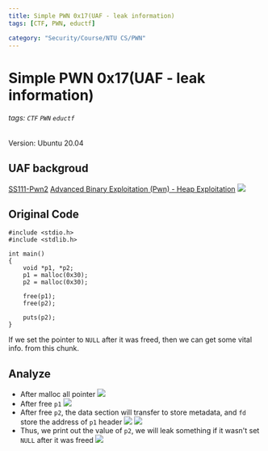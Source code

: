 ```yaml
---
title: Simple PWN 0x17(UAF - leak information)
tags: [CTF, PWN, eductf]

category: "Security/Course/NTU CS/PWN"
---
```


# Simple PWN 0x17(UAF - leak information)
<!-- more -->
###### tags: `CTF` `PWN` `eductf`

Version: Ubuntu 20.04

## UAF backgroud
[SS111-Pwn2](https://youtu.be/MwjSNFQIx0c)
[Advanced Binary Exploitation (Pwn) - Heap Exploitation](https://youtu.be/rMqvL9j0QaM?t=3009)
![](https://imgur.com/nFDhGiC.png)


## Original Code
```cpp!=
#include <stdio.h>
#include <stdlib.h>

int main()
{
    void *p1, *p2;
    p1 = malloc(0x30);
    p2 = malloc(0x30);

    free(p1);
    free(p2);

    puts(p2);
}
```
If we set the pointer to `NULL` after it was freed, then we can get some vital info. from this chunk.

## Analyze
* After malloc all pointer
![](https://imgur.com/HkEOJF0.png)
* After free `p1`
![](https://imgur.com/YqiGVeJ.png)
* After free `p2`, the data section will transfer to store metadata, and `fd` store the address of `p1` header
![](https://imgur.com/7XHGDdj.png)
![](https://imgur.com/lPuRywc.png)
* Thus, we print out the value of `p2`, we will leak something if it wasn't set `NULL` after it was freed
![](https://imgur.com/Sbw4brI.png)